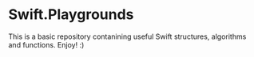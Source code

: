 # Swift.Playgrounds

This is a basic repository contanining useful Swift structures, algorithms and functions. Enjoy! :)

